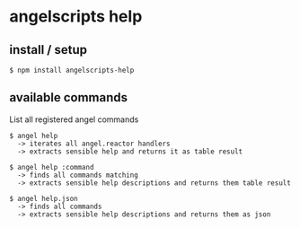 # angelscripts help

## install / setup

    $ npm install angelscripts-help

## available commands

List all registered angel commands

    $ angel help
      -> iterates all angel.reactor handlers
      -> extracts sensible help and returns it as table result

    $ angel help :command
      -> finds all commands matching
      -> extracts sensible help descriptions and returns them table result

    $ angel help.json
      -> finds all commands
      -> extracts sensible help descriptions and returns them as json
